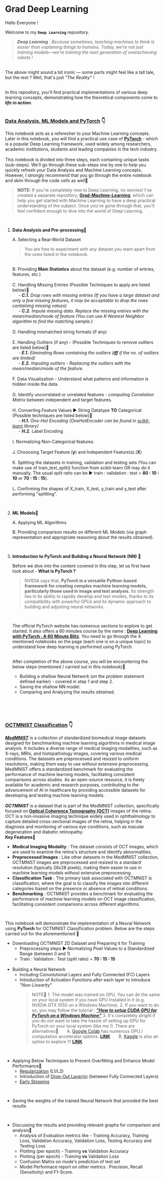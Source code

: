 # Grad Deep Learning

Hello Everyone !

Welcome to my <b>`Deep Learning`</b> repository.

> <i>**Deep Learning** : Because sometimes, teaching machines to think is easier than explaining things to humans. Today, we're not just training models—we're training the next generation of overachieving robots !</i>

<br>
The above might sound a bit ironic — some parts might feel like a tall tale, but the rest ? Well, that's just <i>"The Reality"</i> !
<br>
<br>

In this repository, you'll find practical implementations of various deep learning concepts, demonstrating how the theoretical components come to ***life in action***.
<br>
<br>

### **[Data Analysis, ML Models and PyTorch](https://github.com/sricks404/Grad-Deep-Learning/blob/main/Data%20Analysis.%20ML%20Models%20and%20PyTorch.ipynb)** 👇<br>

This notebook acts as a referesher to your Machine Learning concepts. Later in this notebook, you will find a practical use case of **[PyTorch](https://pytorch.org/)** - which is a popular Deep Learning framework, used widely among researchers, academic institutions, students and leading companies in the tech industry. 
<br>
<br>
This notebook is divided into three steps, each containing unique tasks (sub-steps). We'll go through these sub-steps one by one to help you quickly refresh your Data Analysis and Machine Learning concepts. However, I strongly recommend that you go through the entire notebook and skim through the code cells as well🔽
<br>
> **NOTE:** If you're completely new to Deep Learning, no worries! I've created a separate repository, **[Grad-Machine-Learning](https://github.com/sricks404/Grad-Machine-Learning)**, which can help you get started with Machine Learning to have a deep practical understanding of the subject. Once you've gone through that, you'll feel confident enough to dive into the world of Deep Learning.

<br>

 1. **Data Analysis and Pre-processing**🔻
	 
	 A. Selecting a Real-World Dataset
	   > You are free to experiment with any dataset you want apart from the ones listed in the notebook.  
	   
	<br>   
	B.  Providing <b>Main Statistics</b> about the dataset (e.g. number of entries, features, etc.)
	<br>
	<br>
	C. Handling Missing Entries (Possible Techniques to apply are listed below)🔻<br>
	 &nbsp;&nbsp;&nbsp;&nbsp;&nbsp;- <i><b>C.1.</b> Drop rows with missing entries (If you have a large dataset and only a few missing features, it may be acceptable to drop the rows containing missing values)<br>
	 &nbsp;&nbsp;&nbsp;&nbsp;&nbsp;- <b>C.2.</b> Impute missing data. Replace the missing entries with the mean/median/mode of feature (You can use K-Nearest Neighbor algorithm to find the matching sample.)</i>
	<br>
	<br>
	D. Handling mismatched string formats (if any)
	<br>
	<br>
	E. Handling Outliers (if any) - (Possible Techniques to remove outliers are listed below)🔻<br>
	&nbsp;&nbsp;&nbsp;&nbsp;&nbsp;- <i><b>E.1.</b> Eliminating Rows containing the outliers (<b>iff</b>  if the no. of outliers are limited)<br>
	&nbsp;&nbsp;&nbsp;&nbsp;&nbsp;- <b>E.2.</b> Imputing outliers - Replacing the outliers with the mean/median/mode of the feature.</i>
	<br>
	<br>
	F. Data Visualization - Understand what patterns and information is hidden inside the data.
	<br>
	<br>
	G. Identify uncorrelated or unrelated features - computing <i>Correlation Matrix</i> between independent and target features.
	<br>
	<br>
	H. Converting Feature Values ▶️ String Datatype <b>TO</b> Categorical (Possible techniques are listed below)🔻<br>
	&nbsp;&nbsp;&nbsp;&nbsp;&nbsp;- <i><b>H.1.</b> One-Hot Encoding (OneHotEncoder can be found in <u>scikit-learn</u> library)<br>
	&nbsp;&nbsp;&nbsp;&nbsp;&nbsp;- <b>H.2.</b> </i> Label Encoding
	<br>
	<br>
	I. Normalizing Non-Categorical features.
	<br>
	<br>
	J.  Chooosing Target Feature (<b>y</b>) and Independent Feature(s).(<b>X</b>)
	<br>
	<br>
	K. Splitting the datasets in training, validation and testing sets (You can make use of train_test_split() function from scikit-learn OR may do it manually. The usual split ratio can be ▶️ train : validation : test = <b>80 : 10 : 10</b> or <b>70 : 15 : 15</b>).
	<br>
	<br>
	L. Confirming the shapes of X_train, X_test, y_train and y_test after performing "splitting".

<br>

 2. **ML Models**🔻
 
     A. Applying ML Algorithms
     <br> 
     
     B. Providing comparison results on different ML Models (via graph representation and appropriate reasoning about the results obtained).
     
<br>

 3. **Introduction to PyTorch and Building a Neural Network (NN)** 🔻
 
	  Before we dive into the content covered in this step, let us first have look about - **What is PyTorch ?** <br>
	  
	 > NVIDIA says that, **PyTorch is a versatile Python-based framework for creating complex machine learning models, particularly those used in image and text analysis.** Its strength lies in its ability to rapidly develop and test models, thanks to its compatibility with powerful GPUs and its dynamic approach to building and adjusting neural networks.
	
	<br> 
	
	The official PyTorch website has numerous sections to explore to get started. It also offers a 60 minutes course by the name : **[Deep Learning with PyTorch : A 60 Minute Blitz](https://pytorch.org/tutorials/beginner/deep_learning_60min_blitz.html)**. You need to go through the 4 mentioned notebooks on the page (each one is on a unique topic) to understand how deep learning is performed using PyTorch.
	<br>
	<br>
	
	After completion of the above course, you will be encountering the below steps (mentioned / carried out in this notebook)🔻<br>
	 - Building a shallow Neural Network (on the problem statement defined earlier) - covered in step 1 and step 2.
	 - Saving the shallow NN model.
	 - Comparing and Analyzing the results obtained.

<br>
<br>
<br>

### **[OCTMNIST Classification](https://github.com/sricks404/Grad-Deep-Learning/blob/main/OCTMNIST%20Classification.ipynb)** 👇<br>

***[MedMNIST](https://medmnist.com/)*** is a collection of standardized biomedical image datasets designed for benchmarking machine learning algorithms in medical image analysis. It includes a diverse range of medical imaging modalities, such as X-rays, MRIs, and histopathology images, covering various medical conditions. The datasets are preprocessed and resized to uniform resolutions, making them easy to use without extensive preprocessing. MedMNIST offers a standardized benchmark for evaluating the performance of machine learning models, facilitating consistent comparisons across studies. As an open-source resource, it is freely available for academic and research purposes, contributing to the advancement of AI in healthcare by providing accessible datasets for developing and testing machine learning models.
<br>
<br>
***OCTMNIST*** is a dataset that is part of the MedMNIST collection, specifically focused on **[Optical Coherence Tomography (OCT)](https://www.aao.org/eye-health/treatments/what-is-optical-coherence-tomography)** images of the retina. OCT is a non-invasive imaging technique widely used in ophthalmology to capture detailed cross-sectional images of the retina, helping in the diagnosis and monitoring of various eye conditions, such as macular degeneration and diabetic retinopathy.<br>
**Key Features**🔻

-   **Medical Imaging Modality** : The dataset consists of OCT images, which are used to examine the retina's structure and identify abnormalities.
-   **Preprocessed Images** : Like other datasets in the MedMNIST collection, OCTMNIST images are preprocessed and resized to a standard resolution (typically 28x28 pixels), making them easier to use in machine learning models without extensive preprocessing.
-   **Classification Task** : The primary task associated with OCTMNIST is classification, where the goal is to classify the images into different categories based on the presence or absence of retinal conditions.
-   **Benchmarking** : OCTMNIST provides a benchmark for evaluating the performance of machine learning models on OCT image classification, facilitating consistent comparisons across different algorithms.

<br>

This notebook will demonstrate the implementation of a Neural Network using **PyTorch** for OCTMNIST Classification problem. Below are the steps carried out for the aforementioned 🔽

 - Downloading OCTMNIST 2D Dataset and Preparing it for Training
	 - Preprocessing steps ▶️ Normalizing Pixel Values to a Standardized Range (between 0 and 1)
	 - Train : Validation : Test (split ratio) = **70 : 15 : 15**
	 <br>
 - Building a Neural Network
	- Including Convolutional Layers and Fully Connected (FC) Layers
	- Introduction of Activation Functions after each layer to introduce *"Non-Linearity"*
		> NOTE🔻 
			1. The model was trained on GPU. You can do the same on your local system if you have GPU Installed in it (e.g. NVIDIA GTX 1050 on a Windows Machine).
			2. If you want to do so, you may follow the tutorial :   ***["How to setup CUDA GPU for PyTorch on a Windows Machine"](https://www.youtube.com/watch?v=r7Am-ZGMef8&pp=ygUTQ1VEQSBHUFUgd2luZG93cyAxMQ%3D%3D)***
			3. It's completely alright if you do not want to take the hassle of setting up GPU for PyTorch on your local system (like me !). There are alternatives🔻
			&nbsp;&nbsp;&nbsp;&nbsp;&nbsp;&nbsp;A. [Google Colab](https://colab.research.google.com/) has numerous GPU / computation accelerator options. [**LINK**](https://www.geeksforgeeks.org/how-to-use-gpu-in-google-colab/#)
			&nbsp;&nbsp;&nbsp;&nbsp;&nbsp;&nbsp;B. [Kaggle](https://www.kaggle.com/) is also an option to explore !!! [**LINK**](https://www.kaggle.com/code)

<br>

 - Applying Below Techniques to Prevent Overfitting and Enhance Model Performance🔻
	 - [Regularization](https://www.ibm.com/topics/regularization#:~:text=Regularization%20is%20a%20set%20of,overfitting%20in%20machine%20learning%20models.) (L1/L2)
	 - Introduction of [Drop-Out Layer(s)](https://towardsdatascience.com/dropout-in-neural-networks-47a162d621d9) (between Fully Connected Layers)
	 - [Early Stopping](https://machinelearningmastery.com/early-stopping-to-avoid-overtraining-neural-network-models/)

<br>

 - Saving the weights of the trained Neural Network that provided the best results
 
 <br>
 
 - Discussing the results and providing relevant graphs for comparison and analysis🔻
	 - Analysis of Evaluation metrics like - Training Accuracy, Training Loss, Validation Accuracy, Validation Loss, Testing Accuracy and Testing Loss
	 - Plotting (per epoch) - Training **vs** Validation Accuracy
	 - Plotting (per epoch) - Training **vs** Validation Loss
	 - Confusion Matrix on mode's prediction of test set
	 - Model Performace report on other metrics : Precision, Recall (Sensitivity) and F1-Score.

<br>
<br>
<br>
